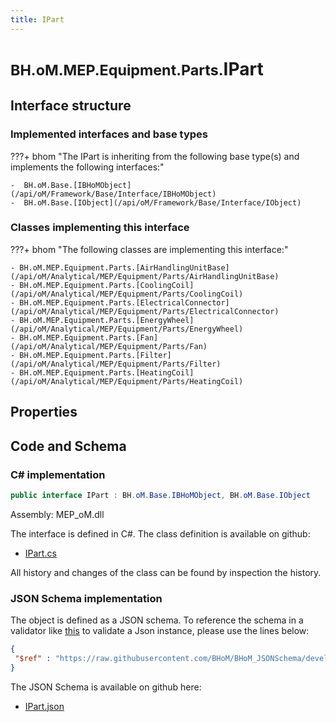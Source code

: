 ```yaml
---
title: IPart
---
```


# <small>BH.oM.MEP.Equipment.Parts.</small>**IPart**



## Interface structure

### Implemented interfaces and base types

???+ bhom "The IPart is inheriting from the following base type(s) and implements the following interfaces:"

    -  BH.oM.Base.[IBHoMObject](/api/oM/Framework/Base/Interface/IBHoMObject)
    -  BH.oM.Base.[IObject](/api/oM/Framework/Base/Interface/IObject)


### Classes implementing this interface

???+ bhom "The following classes are implementing this interface:"

    - BH.oM.MEP.Equipment.Parts.[AirHandlingUnitBase](/api/oM/Analytical/MEP/Equipment/Parts/AirHandlingUnitBase)
    - BH.oM.MEP.Equipment.Parts.[CoolingCoil](/api/oM/Analytical/MEP/Equipment/Parts/CoolingCoil)
    - BH.oM.MEP.Equipment.Parts.[ElectricalConnector](/api/oM/Analytical/MEP/Equipment/Parts/ElectricalConnector)
    - BH.oM.MEP.Equipment.Parts.[EnergyWheel](/api/oM/Analytical/MEP/Equipment/Parts/EnergyWheel)
    - BH.oM.MEP.Equipment.Parts.[Fan](/api/oM/Analytical/MEP/Equipment/Parts/Fan)
    - BH.oM.MEP.Equipment.Parts.[Filter](/api/oM/Analytical/MEP/Equipment/Parts/Filter)
    - BH.oM.MEP.Equipment.Parts.[HeatingCoil](/api/oM/Analytical/MEP/Equipment/Parts/HeatingCoil)


## Properties

## Code and Schema

### C# implementation

``` C# title="C#"
public interface IPart : BH.oM.Base.IBHoMObject, BH.oM.Base.IObject
```

Assembly: MEP_oM.dll

The interface is defined in C#. The class definition is available on github:

- [IPart.cs](https://github.com/BHoM/BHoM/blob/develop/MEP_oM/Equipment\Parts\IPart.cs)

All history and changes of the class can be found by inspection the history.
### JSON Schema implementation

The object is defined as a JSON schema. To reference the schema in a validator like [this](https://www.jsonschemavalidator.net/) to validate a Json instance, please use the lines below:

``` json title="JSON Schema"
{
 "$ref" : "https://raw.githubusercontent.com/BHoM/BHoM_JSONSchema/develop/MEP_oM/Equipment/Parts/IPart.json"
}
```

The JSON Schema is available on github here:

- [IPart.json](https://github.com/BHoM/BHoM_JSONSchema/blob/develop/MEP_oM/Equipment/Parts/IPart.json)
